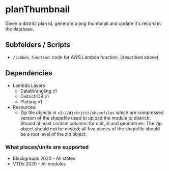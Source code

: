 # planThumbnail

Given a district plan id, generate a png thumbnail and update it's record in the database.

## Subfolders  / Scripts

* `/lambda_function`: code for AWS Lambda function. (described above)

## Dependencies
* Lambda Layers
    * DataWrangling v1
    * DistrictrDB v1
    * Plotting v1
* Resources:
    * Zip file objects in `s3://districtr/shapefiles` which are compressed version of the shapefile
    used to upload the module to districtr.  Should at least contain columns for unit_id and
    geometries.  The zip object should not be nested; all five pieces of the shapefile should be a
    root level of the zip object.

### What places/units are supported

* Blockgroups 2020 - All states
* VTDs 2020 - All modules
